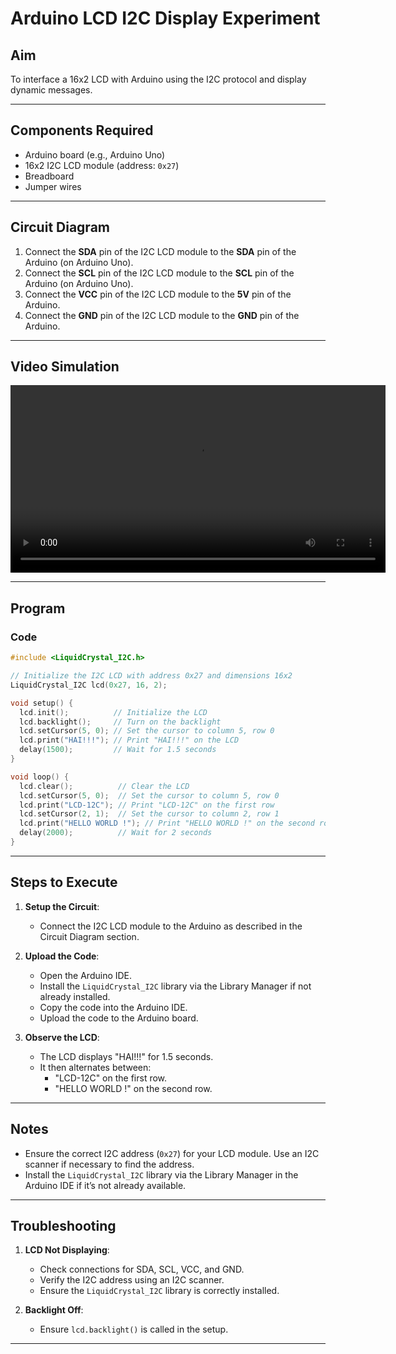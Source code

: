 # Arduino LCD I2C Display Experiment

## Aim
To interface a 16x2 LCD with Arduino using the I2C protocol and display dynamic messages.

---

## Components Required
- Arduino board (e.g., Arduino Uno)
- 16x2 I2C LCD module (address: `0x27`)
- Breadboard
- Jumper wires

---

## Circuit Diagram
1. Connect the **SDA** pin of the I2C LCD module to the **SDA** pin of the Arduino (on Arduino Uno).
2. Connect the **SCL** pin of the I2C LCD module to the **SCL** pin of the Arduino (on Arduino Uno).
3. Connect the **VCC** pin of the I2C LCD module to the **5V** pin of the Arduino.
4. Connect the **GND** pin of the I2C LCD module to the **GND** pin of the Arduino.

---

## Video Simulation

<video width="600" controls>
  <source src="./lcd.mp4" type="video/mp4">
  Your browser does not support the video tag.
</video>

---

## Program
### Code
```cpp
#include <LiquidCrystal_I2C.h>

// Initialize the I2C LCD with address 0x27 and dimensions 16x2
LiquidCrystal_I2C lcd(0x27, 16, 2);

void setup() {
  lcd.init();          // Initialize the LCD
  lcd.backlight();     // Turn on the backlight
  lcd.setCursor(5, 0); // Set the cursor to column 5, row 0
  lcd.print("HAI!!!"); // Print "HAI!!!" on the LCD
  delay(1500);         // Wait for 1.5 seconds
}

void loop() {
  lcd.clear();          // Clear the LCD
  lcd.setCursor(5, 0);  // Set the cursor to column 5, row 0
  lcd.print("LCD-12C"); // Print "LCD-12C" on the first row
  lcd.setCursor(2, 1);  // Set the cursor to column 2, row 1
  lcd.print("HELLO WORLD !"); // Print "HELLO WORLD !" on the second row
  delay(2000);          // Wait for 2 seconds
}
```
---







## Steps to Execute
1. **Setup the Circuit**:
   - Connect the I2C LCD module to the Arduino as described in the Circuit Diagram section.

2. **Upload the Code**:
   - Open the Arduino IDE.
   - Install the `LiquidCrystal_I2C` library via the Library Manager if not already installed.
   - Copy the code into the Arduino IDE.
   - Upload the code to the Arduino board.

3. **Observe the LCD**:
   - The LCD displays "HAI!!!" for 1.5 seconds.
   - It then alternates between:
     - "LCD-12C" on the first row.
     - "HELLO WORLD !" on the second row.

---

## Notes
- Ensure the correct I2C address (`0x27`) for your LCD module. Use an I2C scanner if necessary to find the address.
- Install the `LiquidCrystal_I2C` library via the Library Manager in the Arduino IDE if it’s not already available.

---

## Troubleshooting
1. **LCD Not Displaying**:
   - Check connections for SDA, SCL, VCC, and GND.
   - Verify the I2C address using an I2C scanner.
   - Ensure the `LiquidCrystal_I2C` library is correctly installed.

2. **Backlight Off**:
   - Ensure `lcd.backlight()` is called in the setup.

---
